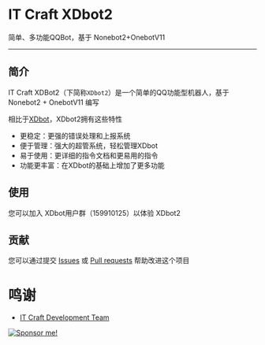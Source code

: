 <!--Logo位-->

# IT Craft XDbot2

简单、多功能QQBot，基于 Nonebot2+OnebotV11
 
-----

## 简介

IT Craft XDBot2（下简称`XDbot2`）是一个简单的QQ功能型机器人，基于 Nonebot2 + OnebotV11 编写

相比于[XDbot](https://github.com/This-is-XiaoDeng/XDbot)，XDbot2拥有这些特性

- 更稳定：更强的错误处理和上报系统
- 便于管理：强大的超管系统，轻松管理XDbot
- 易于使用：更详细的指令文档和更易用的指令
- 功能更丰富：在XDbot的基础上增加了更多功能

## 使用

您可以加入 XDbot用户群（159910125）以体验 XDbot2

## 贡献

您可以通过提交 [Issues](https://github.com/This-is-XiaoDeng/XDbot2/issues) 或 [Pull requests](https://github.com/This-is-XiaoDeng/XDbot2/pulls) 帮助改进这个项目

# 鸣谢

- [IT Craft Development Team](https://itcdt.top)

<a href="https://pay.thisisxd.top/"><img src="https://img.shields.io/badge/Sponsor%20me!-green?logo=wechat&amp;logoColor=white&amp;style=flat" alt="Sponsor me!"></a>

